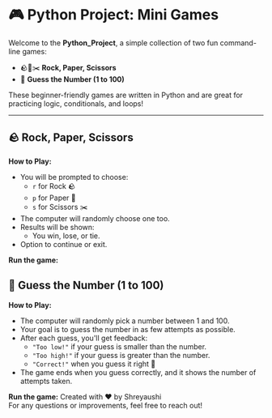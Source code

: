 # 🎮 Python Project: Mini Games
Welcome to the **Python_Project**, a simple collection of two fun command-line games:

- 🪨📜✂️ **Rock, Paper, Scissors**
- 🔢 **Guess the Number (1 to 100)**

These beginner-friendly games are written in Python and are great for practicing logic, conditionals, and loops!

---

## 🪨 Rock, Paper, Scissors

**How to Play:**
- You will be prompted to choose:  
  - `r` for Rock 🪨  
  - `p` for Paper 📜  
  - `s` for Scissors ✂️
- The computer will randomly choose one too.
- Results will be shown:
  - You win, lose, or tie.
- Option to continue or exit.

**Run the game:**
## 🔢 Guess the Number (1 to 100)

**How to Play:**
- The computer will randomly pick a number between 1 and 100.
- Your goal is to guess the number in as few attempts as possible.
- After each guess, you'll get feedback:
  - `"Too low!"` if your guess is smaller than the number.
  - `"Too high!"` if your guess is greater than the number.
  - `"Correct!"` when you guess it right 🎉
- The game ends when you guess correctly, and it shows the number of attempts taken.

**Run the game:**
Created with ❤️ by Shreyaushi  
For any questions or improvements, feel free to reach out!


